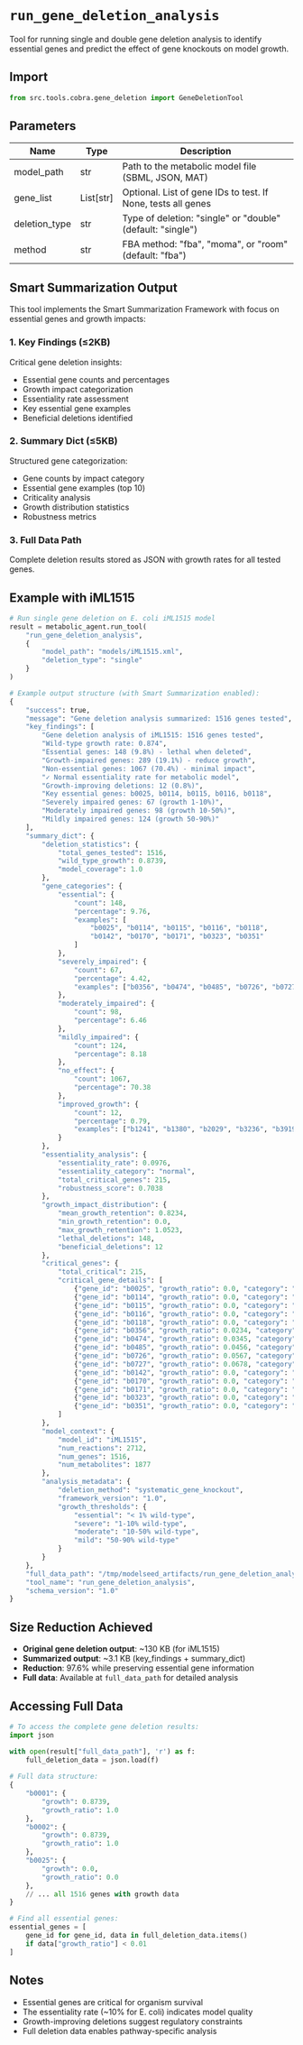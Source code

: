 # `run_gene_deletion_analysis`

Tool for running single and double gene deletion analysis to identify essential genes and predict the effect of gene knockouts on model growth.

## Import

```python
from src.tools.cobra.gene_deletion import GeneDeletionTool
```

## Parameters

| Name | Type | Description |
|-----|------|-------------|
| model_path | str | Path to the metabolic model file (SBML, JSON, MAT) |
| gene_list | List[str] | Optional. List of gene IDs to test. If None, tests all genes |
| deletion_type | str | Type of deletion: "single" or "double" (default: "single") |
| method | str | FBA method: "fba", "moma", or "room" (default: "fba") |

## Smart Summarization Output

This tool implements the Smart Summarization Framework with focus on essential genes and growth impacts:

### 1. Key Findings (≤2KB)
Critical gene deletion insights:
- Essential gene counts and percentages
- Growth impact categorization
- Essentiality rate assessment
- Key essential gene examples
- Beneficial deletions identified

### 2. Summary Dict (≤5KB)
Structured gene categorization:
- Gene counts by impact category
- Essential gene examples (top 10)
- Criticality analysis
- Growth distribution statistics
- Robustness metrics

### 3. Full Data Path
Complete deletion results stored as JSON with growth rates for all tested genes.

## Example with iML1515

```python
# Run single gene deletion on E. coli iML1515 model
result = metabolic_agent.run_tool(
    "run_gene_deletion_analysis",
    {
        "model_path": "models/iML1515.xml",
        "deletion_type": "single"
    }
)

# Example output structure (with Smart Summarization enabled):
{
    "success": true,
    "message": "Gene deletion analysis summarized: 1516 genes tested",
    "key_findings": [
        "Gene deletion analysis of iML1515: 1516 genes tested",
        "Wild-type growth rate: 0.874",
        "Essential genes: 148 (9.8%) - lethal when deleted",
        "Growth-impaired genes: 289 (19.1%) - reduce growth",
        "Non-essential genes: 1067 (70.4%) - minimal impact",
        "✓ Normal essentiality rate for metabolic model",
        "Growth-improving deletions: 12 (0.8%)",
        "Key essential genes: b0025, b0114, b0115, b0116, b0118",
        "Severely impaired genes: 67 (growth 1-10%)",
        "Moderately impaired genes: 98 (growth 10-50%)",
        "Mildly impaired genes: 124 (growth 50-90%)"
    ],
    "summary_dict": {
        "deletion_statistics": {
            "total_genes_tested": 1516,
            "wild_type_growth": 0.8739,
            "model_coverage": 1.0
        },
        "gene_categories": {
            "essential": {
                "count": 148,
                "percentage": 9.76,
                "examples": [
                    "b0025", "b0114", "b0115", "b0116", "b0118",
                    "b0142", "b0170", "b0171", "b0323", "b0351"
                ]
            },
            "severely_impaired": {
                "count": 67,
                "percentage": 4.42,
                "examples": ["b0356", "b0474", "b0485", "b0726", "b0727"]
            },
            "moderately_impaired": {
                "count": 98,
                "percentage": 6.46
            },
            "mildly_impaired": {
                "count": 124,
                "percentage": 8.18
            },
            "no_effect": {
                "count": 1067,
                "percentage": 70.38
            },
            "improved_growth": {
                "count": 12,
                "percentage": 0.79,
                "examples": ["b1241", "b1380", "b2029", "b3236", "b3919"]
            }
        },
        "essentiality_analysis": {
            "essentiality_rate": 0.0976,
            "essentiality_category": "normal",
            "total_critical_genes": 215,
            "robustness_score": 0.7038
        },
        "growth_impact_distribution": {
            "mean_growth_retention": 0.8234,
            "min_growth_retention": 0.0,
            "max_growth_retention": 1.0523,
            "lethal_deletions": 148,
            "beneficial_deletions": 12
        },
        "critical_genes": {
            "total_critical": 215,
            "critical_gene_details": [
                {"gene_id": "b0025", "growth_ratio": 0.0, "category": "essential"},
                {"gene_id": "b0114", "growth_ratio": 0.0, "category": "essential"},
                {"gene_id": "b0115", "growth_ratio": 0.0, "category": "essential"},
                {"gene_id": "b0116", "growth_ratio": 0.0, "category": "essential"},
                {"gene_id": "b0118", "growth_ratio": 0.0, "category": "essential"},
                {"gene_id": "b0356", "growth_ratio": 0.0234, "category": "severely_impaired"},
                {"gene_id": "b0474", "growth_ratio": 0.0345, "category": "severely_impaired"},
                {"gene_id": "b0485", "growth_ratio": 0.0456, "category": "severely_impaired"},
                {"gene_id": "b0726", "growth_ratio": 0.0567, "category": "severely_impaired"},
                {"gene_id": "b0727", "growth_ratio": 0.0678, "category": "severely_impaired"},
                {"gene_id": "b0142", "growth_ratio": 0.0, "category": "essential"},
                {"gene_id": "b0170", "growth_ratio": 0.0, "category": "essential"},
                {"gene_id": "b0171", "growth_ratio": 0.0, "category": "essential"},
                {"gene_id": "b0323", "growth_ratio": 0.0, "category": "essential"},
                {"gene_id": "b0351", "growth_ratio": 0.0, "category": "essential"}
            ]
        },
        "model_context": {
            "model_id": "iML1515",
            "num_reactions": 2712,
            "num_genes": 1516,
            "num_metabolites": 1877
        },
        "analysis_metadata": {
            "deletion_method": "systematic_gene_knockout",
            "framework_version": "1.0",
            "growth_thresholds": {
                "essential": "< 1% wild-type",
                "severe": "1-10% wild-type",
                "moderate": "10-50% wild-type",
                "mild": "50-90% wild-type"
            }
        }
    },
    "full_data_path": "/tmp/modelseed_artifacts/run_gene_deletion_analysis_iML1515_20250117_144523_c9d5e1f3.json",
    "tool_name": "run_gene_deletion_analysis",
    "schema_version": "1.0"
}
```

## Size Reduction Achieved

- **Original gene deletion output**: ~130 KB (for iML1515)
- **Summarized output**: ~3.1 KB (key_findings + summary_dict)
- **Reduction**: 97.6% while preserving essential gene information
- **Full data**: Available at `full_data_path` for detailed analysis

## Accessing Full Data

```python
# To access the complete gene deletion results:
import json

with open(result["full_data_path"], 'r') as f:
    full_deletion_data = json.load(f)
    
# Full data structure:
{
    "b0001": {
        "growth": 0.8739,
        "growth_ratio": 1.0
    },
    "b0002": {
        "growth": 0.8739,
        "growth_ratio": 1.0
    },
    "b0025": {
        "growth": 0.0,
        "growth_ratio": 0.0
    },
    // ... all 1516 genes with growth data
}

# Find all essential genes:
essential_genes = [
    gene_id for gene_id, data in full_deletion_data.items()
    if data["growth_ratio"] < 0.01
]
```

## Notes

- Essential genes are critical for organism survival
- The essentiality rate (~10% for E. coli) indicates model quality
- Growth-improving deletions suggest regulatory constraints
- Full deletion data enables pathway-specific analysis

